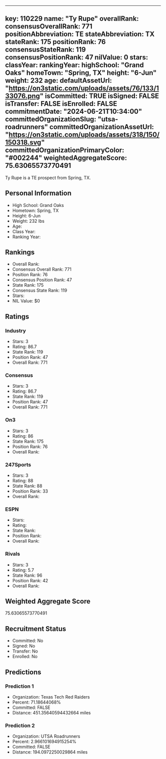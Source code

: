 ---
  key: 110229
  name: "Ty Rupe"
  overallRank: 
  consensusOverallRank: 771
  positionAbbreviation: TE
  stateAbbreviation: TX
  stateRank: 175
  positionRank: 76
  consensusStateRank: 119
  consensusPositionRank: 47
  nilValue: 0
  stars: 
  classYear: 
  rankingYear: 
  highSchool: "Grand Oaks"
  homeTown: "Spring, TX"
  height: "6-Jun"
  weight: 232
  age: 
  defaultAssetUrl: "https://on3static.com/uploads/assets/76/133/133076.png"
  isCommitted: TRUE
  isSigned: FALSE
  isTransfer: FALSE
  isEnrolled: FALSE
  commitmentDate: "2024-06-21T10:34:00"
  committedOrganizationSlug: "utsa-roadrunners"
  committedOrganizationAssetUrl: "https://on3static.com/uploads/assets/318/150/150318.svg"
  committedOrganizationPrimaryColor: "#002244"
  weightedAggregateScore: 75.63065573770491
  ---
  
  Ty Rupe is a TE prospect from Spring, TX.
  
  ## Personal Information
  - High School: Grand Oaks
  - Hometown: Spring, TX
  - Height: 6-Jun
  - Weight: 232 lbs
  - Age: 
  - Class Year: 
  - Ranking Year: 
  
  ## Rankings
  - Overall Rank: 
  - Consensus Overall Rank: 771
  - Position Rank: 76
  - Consensus Position Rank: 47
  - State Rank: 175
  - Consensus State Rank: 119
  - Stars: 
  - NIL Value: $0
  
  ## Ratings
  
  ### Industry
  - Stars: 3
  - Rating: 86.7
  - State Rank: 119
  - Position Rank: 47
  - Overall Rank: 771
  
  ### Consensus
  - Stars: 3
  - Rating: 86.7
  - State Rank: 119
  - Position Rank: 47
  - Overall Rank: 771
  
  ### On3
  - Stars: 3
  - Rating: 86
  - State Rank: 175
  - Position Rank: 76
  - Overall Rank: 
  
  ### 247Sports
  - Stars: 3
  - Rating: 88
  - State Rank: 88
  - Position Rank: 33
  - Overall Rank: 
  
  ### ESPN
  - Stars: 
  - Rating: 
  - State Rank: 
  - Position Rank: 
  - Overall Rank: 
  
  ### Rivals
  - Stars: 3
  - Rating: 5.7
  - State Rank: 96
  - Position Rank: 42
  - Overall Rank: 
  
  ## Weighted Aggregate Score
  75.63065573770491
  
  ## Recruitment Status
  - Committed: No
  - Signed: No
  - Transfer: No
  - Enrolled: No
  
  
  
  ## Predictions
  
  ### Prediction 1
  - Organization: Texas Tech Red Raiders
  - Percent: 71.18644068%
  - Committed: FALSE
  - Distance: 451.35640594432664 miles
  
  ### Prediction 2
  - Organization: UTSA Roadrunners
  - Percent: 2.966101694915254%
  - Committed: FALSE
  - Distance: 194.0972250029864 miles
  